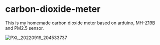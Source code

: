 # carbon-dioxide-meter
This is my homemade carbon dioxide meter based on arduino, MH-Z19B and PM2.5 sensor.


![PXL_20220919_204533737](https://user-images.githubusercontent.com/105712313/191032522-0068e869-b791-467e-b769-b14e65526a37.jpg)
